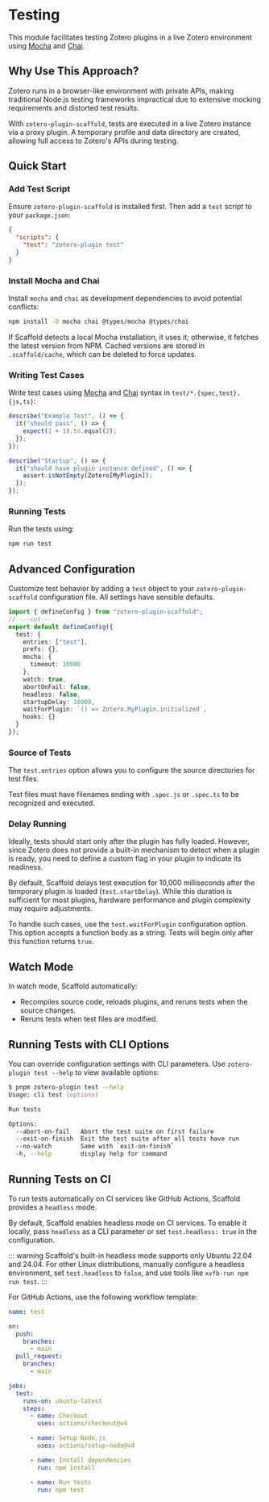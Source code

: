 # Testing

This module facilitates testing Zotero plugins in a live Zotero environment using [Mocha](https://mochajs.org/) and [Chai](https://www.chaijs.com/).

## Why Use This Approach?

Zotero runs in a browser-like environment with private APIs, making traditional Node.js testing frameworks impractical due to extensive mocking requirements and distorted test results.

With `zotero-plugin-scaffold`, tests are executed in a live Zotero instance via a proxy plugin. A temporary profile and data directory are created, allowing full access to Zotero's APIs during testing.

## Quick Start

### Add Test Script

Ensure `zotero-plugin-scaffold` is installed first. Then add a `test` script to your `package.json`:

```json
{
  "scripts": {
    "test": "zotero-plugin test"
  }
}
```

### Install Mocha and Chai

Install `mocha` and `chai` as development dependencies to avoid potential conflicts:

```bash
npm install -D mocha chai @types/mocha @types/chai
```

If Scaffold detects a local Mocha installation, it uses it; otherwise, it fetches the latest version from NPM. Cached versions are stored in `.scaffold/cache`, which can be deleted to force updates.

### Writing Test Cases

Write test cases using [Mocha](https://mochajs.org/) and [Chai](https://www.chaijs.com/) syntax in `test/*.{spec,test}.{js,ts}`:

```js
describe("Example Test", () => {
  it("should pass", () => {
    expect(1 + 1).to.equal(2);
  });
});

describe("Startup", () => {
  it("should have plugin instance defined", () => {
    assert.isNotEmpty(Zotero[MyPlugin]);
  });
});
```

### Running Tests

Run the tests using:

```bash
npm run test
```

## Advanced Configuration

Customize test behavior by adding a `test` object to your `zotero-plugin-scaffold` configuration file. All settings have sensible defaults.

```ts twoslash
import { defineConfig } from "zotero-plugin-scaffold";
// ---cut---
export default defineConfig({
  test: {
    entries: ["test"],
    prefs: {},
    mocha: {
      timeout: 10000
    },
    watch: true,
    abortOnFail: false,
    headless: false,
    startupDelay: 10000,
    waitForPlugin: `() => Zotero.MyPlugin.initialized`,
    hooks: {}
  }
});
```

### Source of Tests

The `test.entries` option allows you to configure the source directories for test files.

Test files must have filenames ending with `.spec.js` or `.spec.ts` to be recognized and executed.

### Delay Running

Ideally, tests should start only after the plugin has fully loaded. However, since Zotero does not provide a built-in mechanism to detect when a plugin is ready, you need to define a custom flag in your plugin to indicate its readiness.

By default, Scaffold delays test execution for 10,000 milliseconds after the temporary plugin is loaded (`test.startDelay`). While this duration is sufficient for most plugins, hardware performance and plugin complexity may require adjustments.

To handle such cases, use the `test.waitForPlugin` configuration option. This option accepts a function body as a string. Tests will begin only after this function returns `true`.

## Watch Mode

In watch mode, Scaffold automatically:

- Recompiles source code, reloads plugins, and reruns tests when the source changes.
- Reruns tests when test files are modified.

## Running Tests with CLI Options

You can override configuration settings with CLI parameters. Use `zotero-plugin test --help` to view available options:

```bash
$ pnpm zotero-plugin test --help
Usage: cli test [options]

Run tests

Options:
  --abort-on-fail   Abort the test suite on first failure
  --exit-on-finish  Exit the test suite after all tests have run
  --no-watch        Same with `exit-on-finish`
  -h, --help        display help for command
```

## Running Tests on CI

To run tests automatically on CI services like GitHub Actions, Scaffold provides a `headless` mode.

By default, Scaffold enables headless mode on CI services. To enable it locally, pass `headless` as a CLI parameter or set `test.headless: true` in the configuration.

::: warning
Scaffold's built-in headless mode supports only Ubuntu 22.04 and 24.04. For other Linux distributions, manually configure a headless environment, set `test.headless` to `false`, and use tools like `xvfb-run npm run test`.
:::

For GitHub Actions, use the following workflow template:

```yaml
name: test

on:
  push:
    branches:
      - main
  pull_request:
    branches:
      - main

jobs:
  test:
    runs-on: ubuntu-latest
    steps:
      - name: Checkout
        uses: actions/checkout@v4

      - name: Setup Node.js
        uses: actions/setup-node@v4

      - name: Install dependencies
        run: npm install

      - name: Run tests
        run: npm test
```
